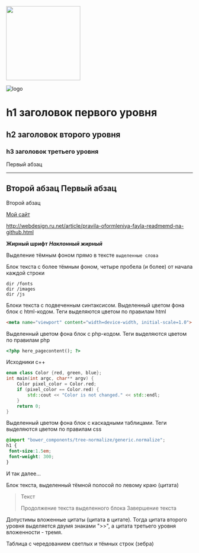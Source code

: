 <img src="https://library.kissclipart.com/20180906/llq/kissclipart-head-barber-logo-clipart-barber-logo-graphic-desig-1dec86552ff621a2.png" width=200px align="center"/>

![logo](https://library.kissclipart.com/20180906/llq/kissclipart-head-barber-logo-clipart-barber-logo-graphic-desig-1dec86552ff621a2.png)

h1 заголовок первого уровня
=====================

h2 заголовок второго уровня
-----------------------------------

### h3 заголовок третьего уровня

Первый абзац
***
Второй абзац
Первый абзац
---
Второй абзац

[Мой сайт](http://webdesign.ru.net)

http://webdesign.ru.net/article/pravila-oformleniya-fayla-readmemd-na-github.html

**Жирный шрифт**
***Наклонный жирный***

Выделение тёмным фоном прямо в тексте
`выделенные слова`

Блок текста с более тёмным фоном, четыре пробела (и более) от начала каждой строки

    dir /fonts
    dir /images
    dir /js

Блоки текста с подвеченным синтаксисом. Выделенный цветом фона блок с html-кодом. Теги выделяются цветом по правилам html

```html
<meta name="viewport" content="width=device-width, initial-scale=1.0">
```

Выделенный цветом фона блок с php-кодом. Теги выделяются цветом по правилам php

```php
<?php here_pagecontent(); ?>
```

Исходники с++
```c++
enum class Color {red, green, blue};
int main(int argc, char** argv) {
    Color pixel_color = Color.red;
    if (pixel_color == Color.red) {
        std::cout << "Color is not changed." << std::endl;
    }
    return 0;
}
```

Выделенный цветом фона блок с каскадными таблицами. Теги выделяются цветом по правилам css

```scss /* или css */
@import "bower_components/tree-normalize/generic.normalize";
h1 {
 font-size:1.5em;
 font-weight: 300;
}
```

И так далее...

Блок текста, выделенный тёмной полосой по левому краю (цитата)

> Текст
> 
> Продолжение текста выделенного блока
> Завершение текста

Допустимы вложенные цитаты (цитата в цитате). Тогда цитата второго уровня выделяется двумя знаками ">>", а цитата третьего уровня вложенности - тремя.

Таблица с чередованием светлых и тёмных строк (зебра)
